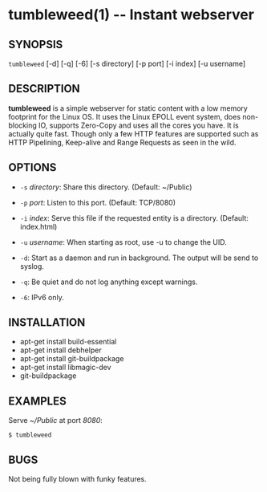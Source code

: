tumbleweed(1) -- Instant webserver
==================================

## SYNOPSIS

`tumbleweed` [-d] [-q] [-6] [-s directory] [-p port] [-i index] [-u username]

## DESCRIPTION

**tumbleweed** is a simple webserver for static content with a low memory footprint
for the Linux OS. It uses the Linux EPOLL event system, does non-blocking IO,
supports Zero-Copy and uses all the cores you have. It is actually quite fast.
Though only a few HTTP features are supported such as HTTP Pipelining,
Keep-alive and Range Requests as seen in the wild.

## OPTIONS

  * `-s` *directory*:
    Share this directory. (Default: ~/Public)

  * `-p` *port*:
	Listen to this port. (Default: TCP/8080)

  * `-i` *index*:
	Serve this file if the requested entity is a directory. (Default: index.html)

  * `-u` *username*:
    When starting as root, use -u to change the UID.

  * `-d`:
	Start as a daemon and run in background. The output will be send to syslog.

  * `-q`:
	Be quiet and do not log anything except warnings.

  * `-6`:
	IPv6 only.

## INSTALLATION
  * apt-get install build-essential
  * apt-get install debhelper
  * apt-get install git-buildpackage
  * apt-get install libmagic-dev
  * git-buildpackage

## EXAMPLES

Serve *~/Public* at port *8080*:

	$ tumbleweed

## BUGS

Not being fully blown with funky features.
